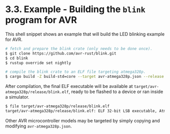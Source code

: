 # 3.3. Example - Building the `blink` program for AVR

This shell snippet shows an example that will build the LED blinking example
for AVR.

```bash
# fetch and prepare the blink crate (only needs to be done once).
$ git clone https://github.com/avr-rust/blink.git
$ cd blink
$ rustup override set nightly

# compile the blink crate to an ELF file targeting atmega328p.
$ cargo build -Z build-std=core --target avr-atmega328p.json --release
```

After compilation, the final ELF executable will be available at `target/avr-atmega328p/release/blink.elf`, ready to be flashed to a device
or ran inside a simulator.

```bash
$ file target/avr-atmega328p/release/blink.elf
target/avr-atmega328p/release/blink.elf: ELF 32-bit LSB executable, Atmel AVR 8-bit, version 1 (SYSV), statically linked, with debug_info, not stripped
```

Other AVR microcontroller models may be targeted by simply copying and modifying `avr-atmega328p.json`.
